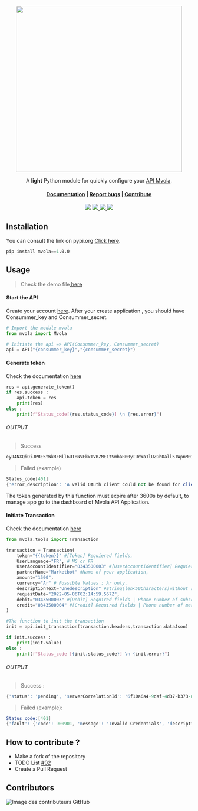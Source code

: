 </br>
</br>
<p align="center"> 
    <img height="450" src="https://github.com/rivo2302/Mvola/blob/master/assets/icon.png">
</p>

<div align="center"> 
<p>
  A <b>light</b> Python module for quickly configure your <a href="https://www.mvola.mg/devportal/"> API Mvola</a>.
  <h4>
        <a href="https://pypi.org/project/mvola/">Documentation</a>
        <span> | </span>
        <a href="https://github.com/rivo2302/Mvola/issues">Report bugs</a>
        <span> | </span>
        <a href="https://github.com/rivo2302/Mvola/fork">Contribute</a>
 </h4>
</p>
<p>
    <a href='#'> 
         <a href='#'> <img src='https://img.shields.io/badge/Maintained-Yes-darkgreen?style=for-the-badge'/></a>
    </a>
    <a href='https://pypi.org/project/mvola/'> 
       <img src="https://img.shields.io/badge/-opensource-F9F63C?style=for-the-badge&logo=appveyor&logoColor=FFFFFF"/>
    </a>
    <a href='https://github.com/rivo2302/Mvola'> 
        <img src="https://img.shields.io/badge/-python-396E9B?style=for-the-badge&logo=python&logoColor=FFFFFF"/>
    </a>
        <a href='https://pypi.org/project/mvola/'> <img src='https://img.shields.io/pypi/v/mvola?style=for-the-badge'/></a>
    </p>
</div>

## Installation

You can consult the link on pypi.org <a href="https://pypi.org/project/mvola/"> Click here</a>.

```s
pip install mvola==1.0.0
```


## Usage 
> Check the demo file<a href="https://github.com/rivo2302/Mvola/blob/master/demo.py"> here</a>


#### Start the API 
Create your account <a href="https://www.mvola.mg/devportal/">here</a>.
After your create application , you should have Consummer_key and Consummer_secret.

```python
# Import the module mvola
from mvola import Mvola

# Initiate the api => API(Consummer_key, Consummer_secret)
api = API("{consummer_key}","{consummer_secret}")

```

#### Generate token
Check the documentation <a href="https://www.mvola.mg/devportal/apis/5fb6b560-ef7e-49ad-b3c7-5335b7ca45f6/documents/89b6b1d0-b3c9-4758-a548-47889825bc68"> here</a>


```python
res = api.generate_token()
if res.success :
    api.token = res
    print(res)
else :
    print(f"Status_code[{res.status_code}] \n {res.error}")
```

###### OUTPUT
> Success
```s
eyJ4NXQiOiJPRE5tWkRFMll6UTRNVEkxTVRZME1tSmhaR00yTUdWa1lUZGhOall5TWpnM01XTmpNalJqWWpnMll6bGpNRGRsWWpZd05ERmhZVGd6WkRoa1lUVm1OZyIsImtpZCI6Ik9ETm1aREUyWXpRNE1USTFNVFkwTW1KaFpHTTJNR1ZrWVRkaE5qWXlNamczTVdOak1qUmpZamcyWXpsak1EZGxZall3TkRGaFlUZ3paRGhrWVRWbU5nX1JTMjU2IiwiYWxnIjoiUlMyNTYifQ.eyJzdWIiOiJyaXZvMjMwMkBnbWFpbC5jb21AY2FyYm9uLnN1cGVyIiwiYXV0IjoiQVBQTElDQVRJT04iLCJhdWQiOiIwekw3ZVRyU0VmWGY2a2t3SjUzRFNlZ0NiQndhIiwibmJmIjoxNjUxNzk1NTUyLCJhenAiOiIwekw3ZVRyU0VmWGY2a2t3SjUzRFNlZ0NiQndhIiwic2NvcGUiOiJFWFRfSU5UX01WT0xBX1NDT1BFIiwiaXNzIjoiaHR0cHM6XC9cL2FwaW0ucHJlcC50ZWxtYS5tZzo5NDQzXC9vYXV0aDJcL3Rva2VuIiwiZXhwIjoxNjUxNzk5MTUyLCJpYXQiOjE2NTE3OTU1NTIsImp0aSI6IjFjNWEwNDY3LTk5NWMtNDFiNi05M2I2LWJjNzY2YTA0ZDdiZCJ9.PCijTounfH2y2-LNaRaKQleYFEV-voBb0ES-ayYRSG8NyT8GVt6BOXWFdPh4V7MNN5ArBtErVifx5MastxKRqE1-rYnekt51iynCXknEPM3hxjFepOPHPR3rIDtRrNJ0raa0oEkVcHjn6Gl9wUiai-4zepwFaR7GP3xAr6Rz42szCQo4AjDiuJkGMNEhQqgL17AYpjOHE8mXf_Jeth7VpcgUTXDwRRNAGhCzUEHqwQpW-7TPryeTHFzj8HPySy3RWBI5bUjYfVoXWL_yg__RxM0YlPX7JE3ycs75yANbWyQ4WdSc3vZhPCkKusERajxlQCIwBxmVUmALp9YRn0wjfg

```

> Failed (example)
```s
Status_code[401] 
{'error_description': 'A valid OAuth client could not be found for client_id: 0zL7eTrSEfXf6kwJ53DSegCbBwa', 'error': 'invalid_client'}
```
The token generated by this function must expire after 3600s by default, to manage app  go to the dashboard of Mvola API Application.

#### Initiate Transaction
Check the documentation <a href="https://www.mvola.mg/devportal/apis/5fb6b560-ef7e-49ad-b3c7-5335b7ca45f6/documents/b36ca2a3-f339-43a1-88d3-bbee6c77b06f"> here</a>

```python
from mvola.tools import Transaction

transaction = Transaction(
    token="{{token}}" #[Token] Requiered fields,
    UserLanguage="FR", # MG or FR
    UserAccountIdentifier="0343500003" #[UserAccountIdentifier] Requiered fields ,
    partnerName="Marketbot" #Name of your application,
    amount="1500",
    currency="Ar" # Possible Values : Ar only,
    descriptionText="Unedescription" #String(len<50Characters)without special character. ,
    requestDate="2022-05-06T02:14:59.567Z",
    debit="0343500003" #[Debit] Required fields | Phone number of subscriber .In preprod it’s fixed: 034350003 or 0343500004,
    credit="0343500004" #[Credit] Required fields | Phone number of merchant. In preprod it’s fixed: 034350003 or 0343500004
)

#The function to init the transaction
init = api.init_transaction(transaction.headers,transaction.dataJson)

if init.success :
    print(init.value)
else :
    print(f"Status_code [{init.status_code}] \n {init.error}")
```
###### OUTPUT
> Success :
```s
{'status': 'pending', 'serverCorrelationId': '6f10a6a4-9daf-4d37-b373-80cab3bed1e7', 'notificationMethod': 'polling'}
```

> Failed (example):
```s
Status_code:[401] 
{'fault': {'code': 900901, 'message': 'Invalid Credentials', 'description': 'Invalid Credentials. Make sure you have given the correct access token'}}
```

## How to contribute ?

- Make a fork of the repository
- TODO List <a href="https://github.com/rivo2302/Mvola/issues/2"> #02 </a>
- Create a Pull Request 

## Contributors

![Image des contributeurs GitHub](https://contrib.rocks/image?repo=rivo2302/Mvola)

